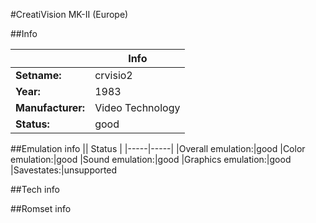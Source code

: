#CreatiVision MK-II (Europe)

##Info

||Info|
|-----|-----|
|**Setname:**|crvisio2
|**Year:**|1983
|**Manufacturer:**|Video Technology
|**Status:**|good

##Emulation info
|| Status |
|-----|-----|
|Overall emulation:|good
|Color emulation:|good
|Sound emulation:|good
|Graphics emulation:|good
|Savestates:|unsupported

##Tech info

##Romset info

<!--- START OF EDITED COMMENT DO NOT TOUCH TEXT ABOVE-->
